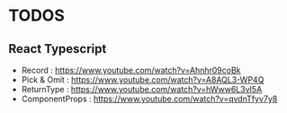 # TODOS

## React Typescript

- Record : https://www.youtube.com/watch?v=Ahnhr09coBk
- Pick & Omit : https://www.youtube.com/watch?v=A8AQL3-WP4Q
- ReturnType : https://www.youtube.com/watch?v=hWww6L3vI5A
- ComponentProps : https://www.youtube.com/watch?v=qvdnTfyv7y8
